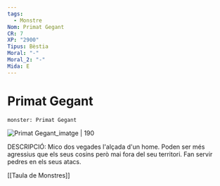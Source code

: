 ```yaml
---
tags:
  - Monstre
Nom: Primat Gegant
CR: 7
XP: "2900"
Tipus: Bèstia
Moral: "-"
Moral_2: "-"
Mida: E
---
```

# Primat Gegant

```statblock
monster: Primat Gegant

```

![Primat Gegant_imatge | 190](https://angrygolem-games.com/wp-content/uploads/2021/04/ape.jpg)

DESCRIPCIÓ: 
Mico dos vegades l'alçada d'un home. Poden ser més agressius que els seus cosins però mai fora del seu territori. Fan servir pedres en els seus atacs.

[[Taula de Monstres]]